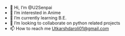 - 👋 Hi, I’m @U2Senpai
- 👀 I’m interested in Anime
- 🌱 I’m currently learning B.E.
- 💞️ I’m looking to collaborate on python related projects 
- 📫 How to reach me Utkarshdaroli01@gmail.com

<!---
U2Senpai/U2Senpai is a ✨ special ✨ repository because its `README.md` (this file) appears on your GitHub profile.
You can click the Preview link to take a look at your changes.
--->
